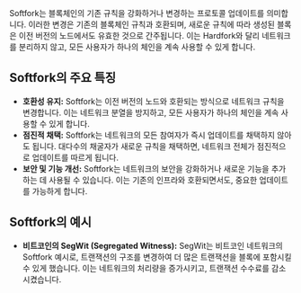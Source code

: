 Softfork는 블록체인의 기존 규칙을 강화하거나 변경하는 프로토콜 업데이트를 의미합니다. 이러한 변경은 기존의 블록체인 규칙과 호환되며, 새로운 규칙에 따라 생성된 블록은 이전 버전의 노드에서도 유효한 것으로 간주됩니다. 이는 Hardfork와 달리 네트워크를 분리하지 않고, 모든 사용자가 하나의 체인을 계속 사용할 수 있게 합니다.

## Softfork의 주요 특징

- **호환성 유지:** Softfork는 이전 버전의 노드와 호환되는 방식으로 네트워크 규칙을 변경합니다. 이는 네트워크 분열을 방지하고, 모든 사용자가 하나의 체인을 계속 사용할 수 있게 합니다.
- **점진적 채택:** Softfork는 네트워크의 모든 참여자가 즉시 업데이트를 채택하지 않아도 됩니다. 대다수의 채굴자가 새로운 규칙을 채택하면, 네트워크 전체가 점진적으로 업데이트를 따르게 됩니다.
- **보안 및 기능 개선:** Softfork는 네트워크의 보안을 강화하거나 새로운 기능을 추가하는 데 사용될 수 있습니다. 이는 기존의 인프라와 호환되면서도, 중요한 업데이트를 가능하게 합니다.

## Softfork의 예시

- **비트코인의 SegWit (Segregated Witness):** SegWit는 비트코인 네트워크의 Softfork 예시로, 트랜잭션의 구조를 변경하여 더 많은 트랜잭션을 블록에 포함시킬 수 있게 했습니다. 이는 네트워크의 처리량을 증가시키고, 트랜잭션 수수료를 감소시켰습니다.
